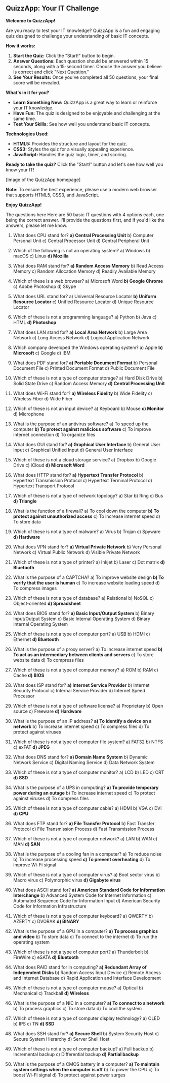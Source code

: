 ## QuizzApp: Your IT Challenge

**Welcome to QuizzApp!**

Are you ready to test your IT knowledge? QuizzApp is a fun and engaging quiz designed to challenge your understanding of basic IT concepts.

**How it works:**

1. **Start the Quiz:** Click the "Start!" button to begin.
2. **Answer Questions:** Each question should be answered within 15 seconds, along with a 15-second timer. Choose the answer you believe is correct and click "Next Question."
3. **See Your Results:** Once you've completed all 50 questions, your final score will be revealed.

**What's in it for you?**

* **Learn Something New:** QuizzApp is a great way to learn or reinforce your IT knowledge.
* **Have Fun:** The quiz is designed to be enjoyable and challenging at the same time.
* **Test Your Skills:** See how well you understand basic IT concepts.

**Technologies Used:**

* **HTML5:** Provides the structure and layout for the quiz.
* **CSS3:** Styles the quiz for a visually appealing experience.
* **JavaScript:** Handles the quiz logic, timer, and scoring.

**Ready to take the quiz?** Click the "Start!" button and let's see how well you know your IT!

[Image of the QuizzApp homepage]

**Note:** To ensure the best experience, please use a modern web browser that supports HTML5, CSS3, and JavaScript.

**Enjoy QuizzApp!**



The questions here
Here are 50 basic IT questions with 4 options each, one being the correct answer. I'll provide the questions first, and if you'd like the answers, please let me know.

1. What does CPU stand for?
   **a) Central Processing Unit**
   b) Computer Personal Unit
   c) Central Processor Unit
   d) Central Peripheral Unit

2. Which of the following is not an operating system?
   a) Windows
   b) macOS
   c) Linux
   **d) Mozilla**

3. What does RAM stand for?
   **a) Random Access Memory**
   b) Read Access Memory
   c) Random Allocation Memory
   d) Readily Available Memory

4. Which of these is a web browser?
   a) Microsoft Word
   **b) Google Chrome**
   c) Adobe Photoshop
   d) Skype

5. What does URL stand for?
   a) Universal Resource Locator
   **b) Uniform Resource Locator**
   c) Unified Resource Locator
   d) Unique Resource Locator

6. Which of these is not a programming language?
   a) Python
   b) Java
   c) HTML
   **d) Photoshop**

7. What does LAN stand for?
   **a) Local Area Network**
   b) Large Area Network
   c) Long Access Network
   d) Logical Application Network

8. Which company developed the Windows operating system?
   a) Apple
   **b) Microsoft**
   c) Google
   d) IBM

9. What does PDF stand for?
   **a) Portable Document Format**
   b) Personal Document File
   c) Printed Document Format
   d) Public Document File

10. Which of these is not a type of computer storage?
    a) Hard Disk Drive
    b) Solid State Drive
    c) Random Access Memory
    **d) Central Processing Unit**

11. What does Wi-Fi stand for?
    **a) Wireless Fidelity**
    b) Wide Fidelity
    c) Wireless Fiber
    d) Wide Fiber

12. Which of these is not an input device?
    a) Keyboard
    b) Mouse
    **c) Monitor**
    d) Microphone

13. What is the purpose of an antivirus software?
    a) To speed up the computer
    **b) To protect against malicious software**
    c) To improve internet connection
    d) To organize files

14. What does GUI stand for?
    **a) Graphical User Interface**
    b) General User Input
    c) Graphical Unified Input
    d) General User Interface

15. Which of these is not a cloud storage service?
    a) Dropbox
    b) Google Drive
    c) iCloud
    **d) Microsoft Word**

16. What does HTTP stand for?
    **a) Hypertext Transfer Protocol**
    b) Hypertext Transmission Protocol
    c) Hypertext Terminal Protocol
    d) Hypertext Transport Protocol

17. Which of these is not a type of network topology?
    a) Star
    b) Ring
    c) Bus
    **d) Triangle**

18. What is the function of a firewall?
    a) To cool down the computer
    **b) To protect against unauthorized access**
    c) To increase internet speed
    d) To store data

19. Which of these is not a type of malware?
    a) Virus
    b) Trojan
    c) Spyware
    **d) Hardware**

20. What does VPN stand for?
    **a) Virtual Private Network**
    b) Very Personal Network
    c) Virtual Public Network
    d) Visible Private Network

21. Which of these is not a type of printer?
    a) Inkjet
    b) Laser
    c) Dot matrix
    **d) Bluetooth**

22. What is the purpose of a CAPTCHA?
    a) To improve website design
    **b) To verify that the user is human**
    c) To increase website loading speed
    d) To compress images

23. Which of these is not a type of database?
    a) Relational
    b) NoSQL
    c) Object-oriented
    **d) Spreadsheet**

24. What does BIOS stand for?
    **a) Basic Input/Output System**
    b) Binary Input/Output System
    c) Basic Internal Operating System
    d) Binary Internal Operating System

25. Which of these is not a type of computer port?
    a) USB
    b) HDMI
    c) Ethernet
    **d) Bluetooth**

26. What is the purpose of a proxy server?
    a) To increase internet speed
    **b) To act as an intermediary between clients and servers**
    c) To store website data
    d) To compress files

27. Which of these is not a type of computer memory?
    a) ROM
    b) RAM
    c) Cache
    **d) BIOS**

28. What does ISP stand for?
    **a) Internet Service Provider**
    b) Internet Security Protocol
    c) Internal Service Provider
    d) Internet Speed Processor

29. Which of these is not a type of software license?
    a) Proprietary
    b) Open source
    c) Freeware
    **d) Hardware**

30. What is the purpose of an IP address?
    **a) To identify a device on a network**
    b) To increase internet speed
    c) To compress files
    d) To protect against viruses

31. Which of these is not a type of computer file system?
    a) FAT32
    b) NTFS
    c) exFAT
    **d) JPEG**

32. What does DNS stand for?
    **a) Domain Name System**
    b) Dynamic Network Service
    c) Digital Naming Service
    d) Data Network System

33. Which of these is not a type of computer monitor?
    a) LCD
    b) LED
    c) CRT
    **d) SSD**

34. What is the purpose of a UPS in computing?
    **a) To provide temporary power during an outage**
    b) To increase internet speed
    c) To protect against viruses
    d) To compress files

35. Which of these is not a type of computer cable?
    a) HDMI
    b) VGA
    c) DVI
    **d) CPU**

36. What does FTP stand for?
    **a) File Transfer Protocol**
    b) Fast Transfer Protocol
    c) File Transmission Process
    d) Fast Transmission Process

37. Which of these is not a type of computer network?
    a) LAN
    b) WAN
    c) MAN
    **d) SAN**

38. What is the purpose of a cooling fan in a computer?
    a) To reduce noise
    b) To increase processing speed
    **c) To prevent overheating**
    d) To improve Wi-Fi signal

39. Which of these is not a type of computer virus?
    a) Boot sector virus
    b) Macro virus
    c) Polymorphic virus
    **d) Gigabyte virus**

40. What does ASCII stand for?
    **a) American Standard Code for Information Interchange**
    b) Advanced System Code for Internet Information
    c) Automated Sequence Code for Information Input
    d) American Security Code for Information Infrastructure

41. Which of these is not a type of computer keyboard?
    a) QWERTY
    b) AZERTY
    c) DVORAK
    **d) BINARY**

42. What is the purpose of a GPU in a computer?
    **a) To process graphics and video**
    b) To store data
    c) To connect to the internet
    d) To run the operating system

43. Which of these is not a type of computer port?
    a) Thunderbolt
    b) FireWire
    c) eSATA
    **d) Bluetooth**

44. What does RAID stand for in computing?
    **a) Redundant Array of Independent Disks**
    b) Random Access Input Device
    c) Remote Access and Internet Database
    d) Rapid Application and Interface Development

45. Which of these is not a type of computer mouse?
    a) Optical
    b) Mechanical
    c) Trackball
    **d) Wireless**

46. What is the purpose of a NIC in a computer?
    **a) To connect to a network**
    b) To process graphics
    c) To store data
    d) To cool the system

47. Which of these is not a type of computer display technology?
    a) OLED
    b) IPS
    c) TN
    **d) SSD**

48. What does SSH stand for?
    **a) Secure Shell**
    b) System Security Host
    c) Secure System Hierarchy
    d) Server Shell Host

49. Which of these is not a type of computer backup?
    a) Full backup
    b) Incremental backup
    c) Differential backup
    **d) Partial backup**

50. What is the purpose of a CMOS battery in a computer?
    **a) To maintain system settings when the computer is off**
    b) To power the CPU
    c) To boost Wi-Fi signal
    d) To protect against power surges